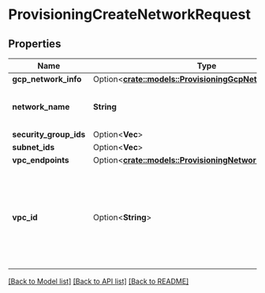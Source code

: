 # ProvisioningCreateNetworkRequest

## Properties

Name | Type | Description | Notes
------------ | ------------- | ------------- | -------------
**gcp_network_info** | Option<[**crate::models::ProvisioningGcpNetworkInfo**](ProvisioningGcpNetworkInfo.md)> |  | [optional]
**network_name** | **String** | The human-readable name of the network configuration. | 
**security_group_ids** | Option<**Vec<String>**> |  | [optional]
**subnet_ids** | Option<**Vec<String>**> |  | [optional]
**vpc_endpoints** | Option<[**crate::models::ProvisioningNetworkVpcEndpoints**](ProvisioningNetworkVpcEndpoints.md)> |  | [optional]
**vpc_id** | Option<**String**> | The ID of the VPC associated with this network. VPC IDs can be used in multiple network configurations. | [optional]

[[Back to Model list]](../README.md#documentation-for-models) [[Back to API list]](../README.md#documentation-for-api-endpoints) [[Back to README]](../README.md)



